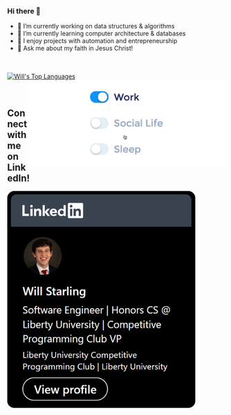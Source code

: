 ### Hi there 👋
- 🔭 I’m currently working on data structures & algorithms
- 🌱 I’m currently learning computer architecture & databases
- 🤔 I enjoy projects with automation and entrepreneurship
- 💬 Ask me about my faith in Jesus Christ!
<br />
<br />

<div id="langs">
    <a href="https://github.com/anuraghazra/github-readme-stats"><img alt="Will's Top Languages" src="https://denvercoder1-github-readme-stats.vercel.app/api/top-langs/?username=willisaur&langs_count=8&layout=compact&theme=react&hide_border=true&bg_color=1F222E&title_color=F85D7F&icon_color=F8D866&hide=Jupyter%20Notebook,Roff" height="200px"/></a>
    <img src="./Work-life balance.gif" alt="Work-life balance gif" align="right" height="200px" data-target="animated-image.originalImage">
</div>

<br />
<br />

## Connect with me on LinkedIn!
<a href="https://www.linkedin.com/in/willstarling/">
    <img src="./LinkedIn.png" style="border-radius:1rem" height="500px" />
</a>